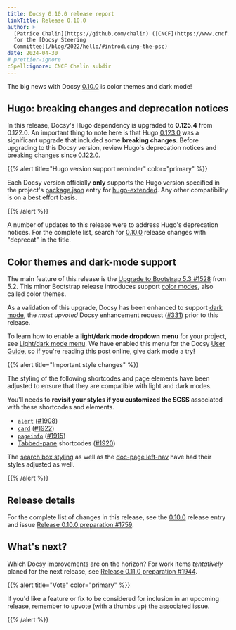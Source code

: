 ```yaml
---
title: Docsy 0.10.0 release report
linkTitle: Release 0.10.0
author: >
  [Patrice Chalin](https://github.com/chalin) ([CNCF](https://www.cncf.io/)),
  for the [Docsy Steering
  Committee](/blog/2022/hello/#introducing-the-psc)
date: 2024-04-30
# prettier-ignore
cSpell:ignore: CNCF Chalin subdir
---
```


The big news with Docsy [0.10.0] is color themes and dark mode!

## Hugo: breaking changes and deprecation notices

In this release, Docsy's Hugo dependency is upgraded to **0.125.4** from
0.122.0. An important thing to note here is that Hugo [0.123.0] was a
significant upgrade that included some **breaking changes**. Before upgrading to
this Docsy version, review Hugo's deprecation notices and breaking changes since
0.122.0.

[0.123.0]: https://github.com/gohugoio/hugo/releases/tag/v0.123.0

{{% alert title="Hugo version support reminder" color="primary" %}}

Each Docsy version officially **only** supports the Hugo version specified in
the project's [package.json] entry for [hugo-extended]. Any other compatibility
is on a best effort basis.

[hugo-extended]: https://github.com/jakejarvis/hugo-extended
[package.json]: https://github.com/google/docsy/blob/main/package.json

{{% /alert %}}

A number of updates to this release were to address Hugo's deprecation notices.
For the complete list, search for [0.10.0] release changes with "deprecat" in
the title.

## Color themes and dark-mode support

The main feature of this release is the [Upgrade to Bootstrap 5.3 #1528][#1528]
from 5.2. This minor Bootstrap release introduces support [color modes], also
called color themes.

As a validation of this upgrade, Docsy has been enhanced to support [dark mode],
the _most upvoted_ Docsy enhancement request ([#331]) prior to this release.

To learn how to enable a **light/dark mode dropdown menu** for your project, see
[Light/dark mode menu]. We have enabled this menu for the Docsy [User Guide], so
if you're reading this post online, give dark mode a try!

[#331]: https://github.com/google/docsy/issues/331
[#1528]: https://github.com/google/docsy/issues/1528
[color modes]: https://getbootstrap.com/docs/5.3/customize/color-modes/
[dark mode]: https://getbootstrap.com/docs/5.3/customize/color-modes/#dark-mode
[Light/dark mode menu]: /docs/adding-content/lookandfeel/#lightdark-mode-menu
[User Guide]: http://localhost:1313/docs/

{{% alert title="Important style changes" %}}

The styling of the following shortcodes and page elements have been adjusted to
ensure that they are compatible with light and dark modes.

You'll needs to **revisit your styles if you customized the SCSS** associated
with these shortcodes and elements.

- [`alert`] ([#1908])
- [`card`] ([#1922])
- [`pageinfo`] ([#1915])
- [Tabbed-pane] shortcodes ([#1920])

The [search box styling][#1896] as well as the [doc-page left-nav][#1908] have
had their styles adjusted as well.

[#1896]: https://github.com/google/docsy/pull/1896
[#1908]: https://github.com/google/docsy/pull/1908
[#1915]: https://github.com/google/docsy/pull/1915
[#1920]: https://github.com/google/docsy/pull/1920
[#1922]: https://github.com/google/docsy/pull/1922
[`alert`]: /docs/adding-content/shortcodes/#alert
[`card`]: /docs/adding-content/shortcodes/#shortcode-card-programming-code
[`pageinfo`]: /docs/adding-content/shortcodes/#pageinfo
[tabbed-pane]: /docs/adding-content/shortcodes/#tabbed-panes

{{% /alert %}}

## Release details

For the complete list of changes in this release, see the [0.10.0] release entry
and issue
[Release 0.10.0 preparation #1759](https://github.com/google/docsy/issues/1759).

## What's next?

Which Docsy improvements are on the horizon? For work items _tentatively_ planed
for the next release, see
[Release 0.11.0 preparation #1944](https://github.com/google/docsy/issues/1944).

{{% alert title="Vote" color="primary" %}}

If you'd like a feature or fix to be considered for inclusion in an upcoming
release, remember to upvote (with a thumbs up) the associated issue.

{{% /alert %}}

[CL@0.10.0]: https://github.com/google/docsy/blob/main/CHANGELOG.md/#0100
[0.10.0]: https://github.com/google/docsy/releases/tag/v0.10.0

